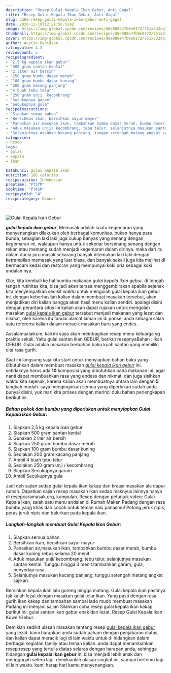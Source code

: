 ```yaml
---
description: "Resep Gulai Kepala Ikan Gebur, Anti Gagal"
title: "Resep Gulai Kepala Ikan Gebur, Anti Gagal"
slug: 3266-resep-gulai-kepala-ikan-gebur-anti-gagal
date: 2020-12-19T12:21:50.524Z
image: https://img-global.cpcdn.com/recipes/d8e888e47b0e0172/751x532cq70/gulai-kepala-ikan-gebur-foto-resep-utama.jpg
thumbnail: https://img-global.cpcdn.com/recipes/d8e888e47b0e0172/751x532cq70/gulai-kepala-ikan-gebur-foto-resep-utama.jpg
cover: https://img-global.cpcdn.com/recipes/d8e888e47b0e0172/751x532cq70/gulai-kepala-ikan-gebur-foto-resep-utama.jpg
author: Austin Davidson
ratingvalue: 4.3
reviewcount: 5
recipeingredient:
- "2,5 kg kepala ikan gebur"
- "500 gram santan kental"
- "2 liter air bersih"
- "250 gram bumbu dasar merah"
- "100 gram bumbu dasar kuning"
- "200 gram kacang panjang"
- "4 buah tebu telur"
- "250 gram unji  kecombrang"
- "Secukupnya garam"
- "Secukupnya gula"
recipeinstructions:
- "Siapkan semua bahan"
- "Bersihkan ikan, bersihkan sayur mayur"
- "Panaskan air,masukan ikan, tambahkan bumbu dasar merah, bumbu dasar kuning rebus selama 20 menit."
- "Aduk masukan unji/ kecombrang, tebu telur, selanjutnya masukan santan kental. Tunggu hingga 3 menit.tambahkan garam, gula, penyedap rasa."
- "Selanjutnya masukan kacang panjang, tunggu setengah matang angkat sajikan."
categories:
- Resep
tags:
- gulai
- kepala
- ikan

katakunci: gulai kepala ikan 
nutrition: 186 calories
recipecuisine: Indonesian
preptime: "PT37M"
cooktime: "PT45M"
recipeyield: "4"
recipecategory: Dinner

---
```



![Gulai Kepala Ikan Gebur](https://img-global.cpcdn.com/recipes/d8e888e47b0e0172/751x532cq70/gulai-kepala-ikan-gebur-foto-resep-utama.jpg)

<b><i>gulai kepala ikan gebur</i></b>, Memasak adalah suatu kegemaran yang menyenangkan dilakukan oleh berbagai komunitas. bukan hanya para bunda, sebagian laki laki juga cukup banyak yang senang dengan kegemaran ini. walaupun hanya untuk sekedar bersenang senang dengan rekan atau memang sudah menjadi kegemaran dalam dirinya. maka dari itu dalam dunia juru masak sekarang banyak ditemukan laki laki dengan ketrampilan memasak yang luar biasa, dan banyak sekali juga kita melihat di bermacam kedai dan restoran yang mempunyai koki pria sebagai koki andalan nya.

Oke, kita kembali ke hal bumbu makanan <i>gulai kepala ikan gebur</i>. di tengah tengah rutinitas kita, bisa jadi akan terasa menggembirakan apabila sejenak kita menyempatkan sedikit waktu untuk mengolah gulai kepala ikan gebur ini. dengan keberhasilan kalian dalam membuat masakan tersebut, akan menjadikan diri kalian bangga akan hasil menu kalian sendiri. apalagi disini dengan perantara situs ini kalian akan dapat rujukan untuk mengolah masakan <u>gulai kepala ikan gebur</u> tersebut menjadi makanan yang lezat dan nikmat, oleh karena itu tandai alamat laman ini di ponsel anda sebagai salah satu referensi kalian dalam meracik masakan baru yang endes.

Assalamualaikum, kali ini saya akan membagikan resep menu keluarga yg praktis sekali. Yaitu gulai santan ikan GEBUR, berikut resepnyaBahan : Ikan GEBUR. Gulai adalah masakan berbahan baku kuah santan yang memiliki cita rasa gurih.


Saat ini langsung saja kita start untuk menyiapkan bahan baku yang dibutuhkan dalam membuat masakan <u><i>gulai kepala ikan gebur</i></u> ini. setidaknya harus ada <b>10</b> komposisi yang dibutuhkan pada makanan ini. agar nanti dapat membuahkan rasa yang endess dan nikmat. dan juga sisihkan waktu kita sejenak, karena kalian akan membuatnya antara lain dengan <b>5</b> langkah mudah. saya menginginkan semua yang diperlukan sudah anda punyai disini, yuk mari kita proses dengan merinci dulu bahan perlengkapan berikut ini.

<!--inarticleads1-->

##### Bahan pokok dan bumbu yang diperlukan untuk menyiapkan Gulai Kepala Ikan Gebur:

1. Siapkan 2,5 kg kepala ikan gebur
1. Siapkan 500 gram santan kental
1. Gunakan 2 liter air bersih
1. Siapkan 250 gram bumbu dasar merah
1. Siapkan 100 gram bumbu dasar kuning
1. Sediakan 200 gram kacang panjang
1. Ambil 4 buah tebu telur
1. Sediakan 250 gram unji / kecombrang
1. Siapkan Secukupnya garam
1. Ambil Secukupnya gula


Jadi deh sajian sedap gulai kepala ikan kakap dari kreasi masakan ala dapur rumah. Dapatkan sajian resep masakan ikan sedap maknyus lainnya hanya di resepcaramasak.org, kumpulan. Resep dengan petunjuk video: Gulai Kepala Ikan, salah satu menu andalan di Rumah Makan Padang dengan rasa bumbu yang khas dan cocok untuk teman nasi panasmu! Potong jeruk nipis, peras jeruk nipis dan balurkan pada kepala ikan. 

<!--inarticleads2-->

##### Langkah-langkah membuat Gulai Kepala Ikan Gebur:

1. Siapkan semua bahan
1. Bersihkan ikan, bersihkan sayur mayur
1. Panaskan air,masukan ikan, tambahkan bumbu dasar merah, bumbu dasar kuning rebus selama 20 menit.
1. Aduk masukan unji/ kecombrang, tebu telur, selanjutnya masukan santan kental. Tunggu hingga 3 menit.tambahkan garam, gula, penyedap rasa.
1. Selanjutnya masukan kacang panjang, tunggu setengah matang angkat sajikan.


Bersihkan kepala ikan lalu goreng hingga matang. Gulai kepala ikan pastinya tak kalah lezat dengan masakan gulai telur ikan. Yang pasti dengan rasa gurih ikan kakap dan tambahan sambal lado mudo membuat masakan Padang ini menjadi sajian Silahkan coba resep gulai kepala ikan kakap berikut ini. gulai santan ikan gebur enak dan lezat. Resep Gulai Kepala Ikan Kuwe /Gebur. 

Demikian sedikit ulasan masakan tentang resep <u>gulai kepala ikan gebur</u> yang lezat. kami harapkan anda sudah paham dengan penjabaran diatas, dan kalian dapat meracik lagi di lain waktu untuk di hidangkan dalam berbagai kegiatan family atau teman kalian. anda dapat menambahkan resep resep yang tertulis diatas selaras dengan harapan anda, sehingga hidangan <b>gulai kepala ikan gebur</b> ini bisa menjadi lebih enak dan menggugah selera lagi. demikianlah ulasan singkat ini, sampai bertemu lagi di lain waktu. kami harap hari kamu menyenangkan.

